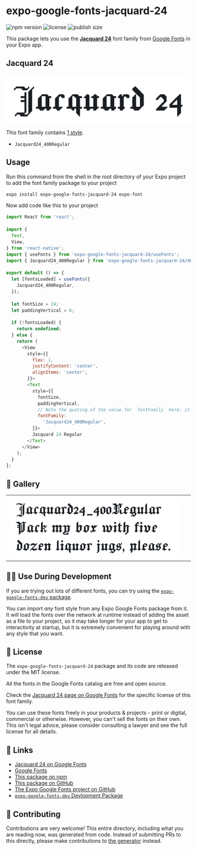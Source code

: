 # expo-google-fonts-jacquard-24

![npm version](https://flat.badgen.net/npm/v/expo-google-fonts-jacquard-24)
![license](https://flat.badgen.net/github/license/expo/google-fonts)
![publish size](https://flat.badgen.net/packagephobia/install/expo-google-fonts-jacquard-24)

This package lets you use the [**Jacquard 24**](https://fonts.google.com/specimen/Jacquard+24) font family from [Google Fonts](https://fonts.google.com/) in your Expo app.

## Jacquard 24

![Jacquard 24](./font-family.png)

This font family contains [1 style](#-gallery).

- `Jacquard24_400Regular`

## Usage

Run this command from the shell in the root directory of your Expo project to add the font family package to your project
```sh
expo install expo-google-fonts-jacquard-24 expo-font
```

Now add code like this to your project
```js
import React from 'react';

import {
  Text,
  View,
} from 'react-native';
import { useFonts } from 'expo-google-fonts-jacquard-24/useFonts';
import { Jacquard24_400Regular } from 'expo-google-fonts-jacquard-24/400Regular';

export default () => {
  let [fontsLoaded] = useFonts({
    Jacquard24_400Regular,
  });

  let fontSize = 24;
  let paddingVertical = 6;

  if (!fontsLoaded) {
    return undefined;
  } else {
    return (
      <View
        style={{
          flex: 1,
          justifyContent: 'center',
          alignItems: 'center',
        }}>
        <Text
          style={{
            fontSize,
            paddingVertical,
            // Note the quoting of the value for `fontFamily` here; it expects a string!
            fontFamily:
              'Jacquard24_400Regular',
          }}>
          Jacquard 24 Regular
        </Text>
      </View>
    );
  }
};

```

## 🔡 Gallery


||||
|-|-|-|
|![Jacquard24_400Regular](.//400Regular/Jacquard24_400Regular.ttf.png)||||


## 👩‍💻 Use During Development

If you are trying out lots of different fonts, you can try using the [`expo-google-fonts-dev` package](https://github.com/freeboub/google-fonts/tree/master/font-packages/dev#readme).

You can import *any* font style from any Expo Google Fonts package from it. It will load the fonts
over the network at runtime instead of adding the asset as a file to your project, so it may take longer
for your app to get to interactivity at startup, but it is extremely convenient
for playing around with any style that you want.

## 📖 License

The `expo-google-fonts-jacquard-24` package and its code are released under the MIT license.

All the fonts in the Google Fonts catalog are free and open source.

Check the [Jacquard 24 page on Google Fonts](https://fonts.google.com/specimen/Jacquard+24) for the specific license of this font family.

You can use these fonts freely in your products & projects - print or digital, commercial or otherwise. However, you can't sell the fonts on their own. This isn't legal advice, please consider consulting a lawyer and see the full license for all details.

## 🔗 Links

- [Jacquard 24 on Google Fonts](https://fonts.google.com/specimen/Jacquard+24)
- [Google Fonts](https://fonts.google.com/)
- [This package on npm](https://www.npmjs.com/package/expo-google-fonts-jacquard-24)
- [This package on GitHub](https://github.com/freeboub/google-fonts/tree/master/font-packages/jacquard-24)
- [The Expo Google Fonts project on GitHub](https://github.com/freeboub/google-fonts)
- [`expo-google-fonts-dev` Devlopment Package](https://github.com/freeboub/google-fonts/tree/master/font-packages/dev)

## 🤝 Contributing

Contributions are very welcome! This entire directory, including what you are reading now, was generated from code. Instead of submitting PRs to this directly, please make contributions to [the generator](https://github.com/freeboub/google-fonts/tree/master/packages/generator) instead.
